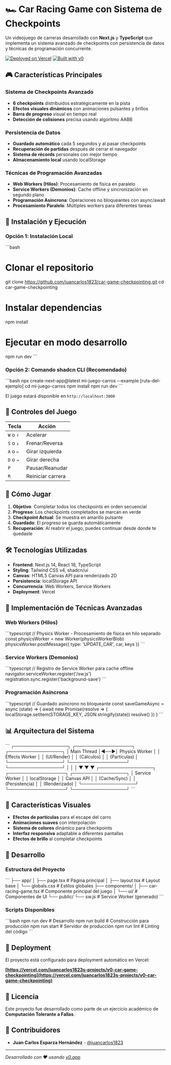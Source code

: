 # 🏎️ Car Racing Game con Sistema de Checkpoints

Un videojuego de carreras desarrollado con **Next.js** y **TypeScript** que implementa un sistema avanzado de checkpoints con persistencia de datos y técnicas de programación concurrente.

[![Deployed on Vercel](https://img.shields.io/badge/Deployed%20on-Vercel-black?style=for-the-badge&logo=vercel)](https://vercel.com/juancarlos1823s-projects/v0-car-game-checkpointing)
[![Built with v0](https://img.shields.io/badge/Built%20with-v0.app-black?style=for-the-badge)](https://v0.app/chat/projects/mR1aR7pfn21)

## 🎮 Características Principales

### Sistema de Checkpoints Avanzado
- **6 checkpoints** distribuidos estratégicamente en la pista
- **Efectos visuales dinámicos** con animaciones pulsantes y brillos
- **Barra de progreso** visual en tiempo real
- **Detección de colisiones** precisa usando algoritmo AABB

### Persistencia de Datos
- **Guardado automático** cada 5 segundos y al pasar checkpoints
- **Recuperación de partidas** después de cerrar el navegador
- **Sistema de récords** personales con mejor tiempo
- **Almacenamiento local** usando localStorage

### Técnicas de Programación Avanzadas
- **Web Workers (Hilos)**: Procesamiento de física en paralelo
- **Service Workers (Demonios)**: Cache offline y sincronización en segundo plano
- **Programación Asíncrona**: Operaciones no bloqueantes con async/await
- **Procesamiento Paralelo**: Múltiples workers para diferentes tareas

## 🚀 Instalación y Ejecución

### Opción 1: Instalación Local
\`\`\`bash
# Clonar el repositorio
git clone https://github.com/juancarlos1823/car-game-checkpointing.git
cd car-game-checkpointing

# Instalar dependencias
npm install

# Ejecutar en modo desarrollo
npm run dev
\`\`\`

### Opción 2: Comando shadcn CLI (Recomendado)
\`\`\`bash
npx create-next-app@latest mi-juego-carros --example [ruta-del-ejemplo]
cd mi-juego-carros
npm install
npm run dev
\`\`\`

El juego estará disponible en `http://localhost:3000`

## 🎯 Controles del Juego

| Tecla | Acción |
|-------|--------|
| `W` o `↑` | Acelerar |
| `S` o `↓` | Frenar/Reversa |
| `A` o `←` | Girar izquierda |
| `D` o `→` | Girar derecha |
| `P` | Pausar/Reanudar |
| `R` | Reiniciar carrera |

## 🏁 Cómo Jugar

1. **Objetivo**: Completar todos los checkpoints en orden secuencial
2. **Progreso**: Los checkpoints completados se marcan en verde
3. **Checkpoint Actual**: Se muestra en amarillo pulsante
4. **Guardado**: El progreso se guarda automáticamente
5. **Recuperación**: Al reabrir el juego, puedes continuar desde donde te quedaste

## 🛠️ Tecnologías Utilizadas

- **Frontend**: Next.js 14, React 18, TypeScript
- **Styling**: Tailwind CSS v4, shadcn/ui
- **Canvas**: HTML5 Canvas API para renderizado 2D
- **Persistencia**: localStorage API
- **Concurrencia**: Web Workers, Service Workers
- **Deployment**: Vercel

## 🧵 Implementación de Técnicas Avanzadas

### Web Workers (Hilos)
\`\`\`typescript
// Physics Worker - Procesamiento de física en hilo separado
const physicsWorker = new Worker(physicsWorkerBlob)
physicsWorker.postMessage({ type: 'UPDATE_CAR', car, keys })
\`\`\`

### Service Workers (Demonios)
\`\`\`typescript
// Registro de Service Worker para cache offline
navigator.serviceWorker.register('/sw.js')
registration.sync.register('background-save')
\`\`\`

### Programación Asíncrona
\`\`\`typescript
// Guardado asíncrono no bloqueante
const saveGameAsync = async (state) => {
  await new Promise(resolve => {
    localStorage.setItem(STORAGE_KEY, JSON.stringify(state))
    resolve()
  })
}
\`\`\`

## 📊 Arquitectura del Sistema

\`\`\`
┌─────────────────┐    ┌──────────────────┐    ┌─────────────────┐
│   Main Thread   │◄──►│  Physics Worker  │    │ Effects Worker  │
│   (UI/Render)   │    │   (Cálculos)     │    │  (Partículas)   │
└─────────────────┘    └──────────────────┘    └─────────────────┘
         │                       │                       │
         ▼                       ▼                       ▼
┌─────────────────┐    ┌──────────────────┐    ┌─────────────────┐
│  Service Worker │    │   localStorage   │    │  Canvas API     │
│  (Cache/Sync)   │    │  (Persistencia)  │    │  (Renderizado)  │
└─────────────────┘    └──────────────────┘    └─────────────────┘
\`\`\`

## 🎨 Características Visuales

- **Efectos de partículas** para el escape del carro
- **Animaciones suaves** con interpolación
- **Sistema de colores** dinámico para checkpoints
- **Interfaz responsiva** adaptable a diferentes pantallas
- **Efectos de brillo** al completar checkpoints

## 🔧 Desarrollo

### Estructura del Proyecto
\`\`\`
├── app/
│   ├── page.tsx              # Página principal
│   ├── layout.tsx            # Layout base
│   └── globals.css           # Estilos globales
├── components/
│   ├── car-racing-game.tsx   # Componente principal del juego
│   └── ui/                   # Componentes de UI
└── public/
    └── sw.js                 # Service Worker (generado)
\`\`\`

### Scripts Disponibles
\`\`\`bash
npm run dev      # Desarrollo
npm run build    # Construcción para producción
npm run start    # Servidor de producción
npm run lint     # Linting del código
\`\`\`

## 🚀 Deployment

El proyecto está configurado para deployment automático en Vercel:

**[https://vercel.com/juancarlos1823s-projects/v0-car-game-checkpointing](https://vercel.com/juancarlos1823s-projects/v0-car-game-checkpointing)**

## 📝 Licencia

Este proyecto fue desarrollado como parte de un ejercicio académico de **Computación Tolerante a Fallas**.

## 👥 Contribuidores

- **Juan Carlos Esparza Hernández** - [@juancarlos1823](https://github.com/juancarlos1823)

---

*Desarrollado con ❤️ usando [v0.app](https://v0.app)*
